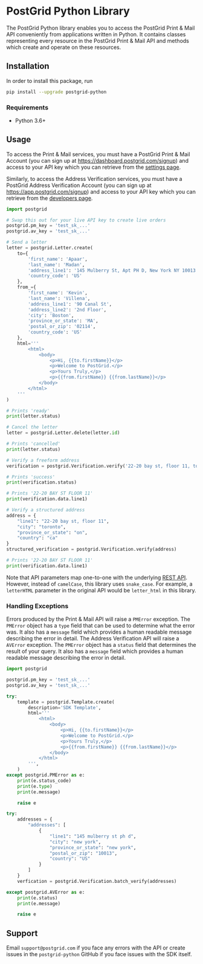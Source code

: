 # PostGrid Python Library

The PostGrid Python library enables you to access the PostGrid Print & Mail API
conveniently from applications written in Python. It contains classes representing
every resource in the PostGrid Print & Mail API and methods which create and operate
on these resources.

## Installation

In order to install this package, run

```bash
pip install --upgrade postgrid-python
```

### Requirements

-   Python 3.6+

## Usage

To access the Print & Mail services, you must have a PostGrid Print & Mail Account (you can sign up at https://dashboard.postgrid.com/signup) and access to your API key which you can retrieve from the [settings page](https://dashboard.postgrid.com/settings).

Similarly, to access the Address Verification services, you must have a PostGrid Address Verification Account (you can sign up at https://app.postgrid.com/signup) and access to your API key which you can retrieve from the [developers page](https://app.postgrid.com/dashboard/developers).

```python
import postgrid

# Swap this out for your live API key to create live orders
postgrid.pm_key = 'test_sk_...'
postgrid.av_key = 'test_sk_...'

# Send a letter
letter = postgrid.Letter.create(
    to={
        'first_name': 'Apaar',
        'last_name': 'Madan',
        'address_line1': '145 Mulberry St, Apt PH D, New York NY 10013',
        'country_code': 'US'
    },
    from_={
        'first_name': 'Kevin',
        'last_name': 'Villena',
        'address_line1': '90 Canal St',
        'address_line2': '2nd Floor',
        'city': 'Boston',
        'province_or_state': 'MA',
        'postal_or_zip': '02114',
        'country_code': 'US'
    },
    html='''
        <html>
            <body>
                <p>Hi, {{to.firstName}}</p>
                <p>Welcome to PostGrid.</p>
                <p>Yours Truly,</p>
                <p>{{from.firstName}} {{from.lastName}}</p>
            </body>
        </html>
    '''
)

# Prints 'ready'
print(letter.status)

# Cancel the letter
letter = postgrid.Letter.delete(letter.id)

# Prints 'cancelled'
print(letter.status)

# Verify a freeform address
verification = postgrid.Verification.verify('22-20 bay st, floor 11, toronto, on')

# Prints 'success'
print(verification.status)

# Prints '22-20 BAY ST FLOOR 11'
print(verification.data.line1)

# Verify a structured address
address = {
    "line1": "22-20 bay st, floor 11",
    "city": "toronto",
    "province_or_state": "on",
    "country": "ca"
}
structured_verification = postgrid.Verification.verify(address)

# Prints '22-20 BAY ST FLOOR 11'
print(verification.data.line1)
```

Note that API parameters map one-to-one with the underlying [REST API](https://docs.postgrid.com).
However, instead of `camelCase`, this library uses `snake_case`. For example, a `letterHTML` parameter
in the original API would be `letter_html` in this library.

### Handling Exceptions

Errors produced by the Print & Mail API will raise a `PMError` exception. The `PMError`
object has a `type` field that can be used to determine what the error was. It also has a
`message` field which provides a human readable message describing the error in detail. The
Address Verification API will raise a `AVError` exception. The `PMError` object has a
`status` field that determines the result of your query. It also has a `message` field which
provides a human readable message describing the error in detail.

```python
import postgrid

postgrid.pm_key = 'test_sk_...'
postgrid.av_key = 'test_sk_...'

try:
    template = postgrid.Template.create(
        description='SDK Template',
        html='''
            <html>
                <body>
                    <p>Hi, {{to.firstName}}</p>
                    <p>Welcome to PostGrid.</p>
                    <p>Yours Truly,</p>
                    <p>{{from.firstName}} {{from.lastName}}</p>
                </body>
            </html>
        ''',
    )
except postgrid.PMError as e:
    print(e.status_code)
    print(e.type)
    print(e.message)

    raise e

try:
    addresses = {
        "addresses": [
            {
                "line1": "145 mulberry st ph d",
                "city": "new york",
                "province_or_state": "new york",
                "postal_or_zip": "10013",
                "country": "US"
            }
        ]
    }
    verfication = postgrid.Verification.batch_verify(addresses)

except postgrid.AVError as e:
    print(e.status)
    print(e.message)

    raise e
```

## Support

Email `support@postgrid.com` if you face any errors with the API or create issues in the
`postgrid-python` GitHub if you face issues with the SDK itself.
